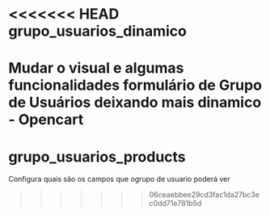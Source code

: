 <<<<<<< HEAD
grupo_usuarios_dinamico
=======================

Mudar o visual e algumas funcionalidades formulário de Grupo de Usuários deixando mais dinamico - Opencart
=======
grupo_usuarios_products
=======================

Configura quais são os campos que ogrupo de usuario poderá ver
>>>>>>> 06ceaebbee29cd3fac1da27bc3ec0dd71e781b5d
